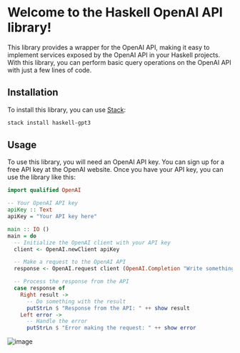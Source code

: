 # Welcome to the Haskell OpenAI API library!

This library provides a wrapper for the OpenAI API, making it easy to implement services exposed by the OpenAI API in your Haskell projects. With this library, you can perform basic query operations on the OpenAI API with just a few lines of code.

## Installation

To install this library, you can use [Stack](https://docs.haskellstack.org/en/stable/README/):

```bash
stack install haskell-gpt3
```

## Usage

To use this library, you will need an OpenAI API key. You can sign up for a free API key at the OpenAI website.
Once you have your API key, you can use the library like this:

```haskell
import qualified OpenAI

-- Your OpenAI API key
apiKey :: Text
apiKey = "Your API key here"

main :: IO ()
main = do
  -- Initialize the OpenAI client with your API key
  client <- OpenAI.newClient apiKey

  -- Make a request to the OpenAI API
  response <- OpenAI.request client (OpenAI.Completion "Write something here")

  -- Process the response from the API
  case response of
    Right result ->
      -- Do something with the result
      putStrLn $ "Response from the API: " ++ show result
    Left error ->
      -- Handle the error
      putStrLn $ "Error making the request: " ++ show error
```

![image](https://lift.sonatype.com/api/badge/github.com/braejan/haskell-gpt3)
